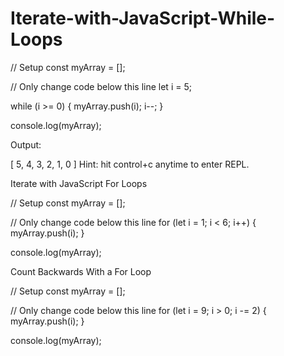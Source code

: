 # Iterate-with-JavaScript-While-Loops


// Setup
const myArray = [];

// Only change code below this line
let i = 5;

while (i >= 0) {
  myArray.push(i);
  i--;
}

console.log(myArray);


Output: 

[ 5, 4, 3, 2, 1, 0 ]
Hint: hit control+c anytime to enter REPL.


Iterate with JavaScript For Loops

// Setup
const myArray = [];


// Only change code below this line
for (let i = 1; i < 6; i++) {
  myArray.push(i);
}

console.log(myArray);


Count Backwards With a For Loop

// Setup
const myArray = [];

// Only change code below this line
for (let i = 9; i > 0; i -= 2) {
  myArray.push(i);
}

console.log(myArray);


